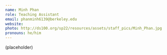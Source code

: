 ```yaml
---
name: Minh Phan
role: Teaching Assistant
email: phanminh6139@berkeley.edu
website: 
photo: http://ds100.org/sp22/resources/assets/staff_pics/Minh_Phan.jpg
pronouns: he/him
---
```

(placeholder)
